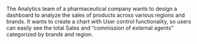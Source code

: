 ---
---


The Analytics team of a pharmaceutical company wants to design a dashboard to analyze the sales of products across various regions and brands. 
It wants to create a chart with User control functionality, so users can easily see the total Sales and “commission of external agents” categorized by brands and region.
